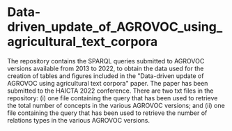 # Data-driven_update_of_AGROVOC_using_agricultural_text_corpora
The repository contains the SPARQL queries submitted to AGROVOC versions available from 2013 to 2022, to obtain the data used for the creation of tables and figures included in the "Data-driven update of AGROVOC using agricultural text corpora" paper. The paper has been submitted to the HAICTA 2022 conference.
There are two txt files in the repository: (i) one file containing the query that has been used to retrieve the total number of concepts in the various AGROVOC versions; and (ii) one file containing the query that has been used to retrieve the number of relations types in the various AGROVOC versions.
